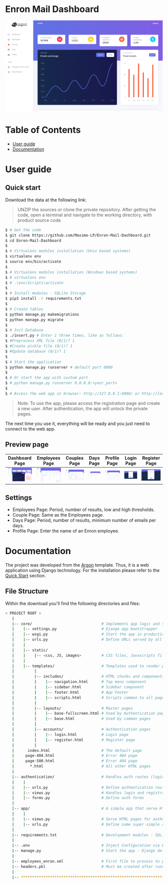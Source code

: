 # Enron Mail Dashboard

![Argon Dashboard Django - Admin Dashboard coded in Django.](https://github.com/Maxime-LP/Employees-mails/blob/main/img_readme/preview.gif)


# Table of Contents

* [User guide](#user-guide)
* [Documentation](#documentation)

# User guide

## Quick start

Download the data at the following link: 

> UNZIP the sources or clone the private repository. After getting the code, open a terminal and navigate to the working directory, with product source code.

```bash
$ # Get the code
$ git clone https://github.com/Maxime-LP/Enron-Mail-Dashboard.git
$ cd Enron-Mail-Dashboard
$
$ # Virtualenv modules installation (Unix based systems)
$ virtualenv env
$ source env/bin/activate
$
$ # Virtualenv modules installation (Windows based systems)
$ # virtualenv env
$ # .\env\Scripts\activate
$
$ # Install modules - SQLite Storage
$ pip3 install -r requirements.txt
$
$ # Create tables
$ python manage.py makemigrations
$ python manage.py migrate
$
$ # Init Database 
$ ./insert.py # Enter 1 three times, like as follows:
$ #Preprocess XML file (0/1)? 1
$ #Create pickle file (0/1)? 1
$ #Update database (0/1)? 1
$
$ # Start the application
$ python manage.py runserver # default port 8000
$
$ # Or start the app with custom port
$ # python manage.py runserver 0.0.0.0:<your_port>
$
$ # Access the web app in browser: http://127.0.0.1:8000/ or http://localhost:7000/
```

> Note: To use the app, please access the registration page and create a new user. After authentication, the app will unlock the private pages.

The next time you use it, everything will be ready and you just need to connect to the web app.

## Preview page

| Dashboard Page | Employees Page | Couples Page  | Days Page | Profile Page | Login Page | Register Page  |
| --- | --- | ---  | --- | --- | ---  | ---  |
| ![Dashboard Page](https://github.com/Maxime-LP/Employees-mails/blob/main/img_readme/Home.png) | ![Employees Page](https://github.com/Maxime-LP/Employees-mails/blob/main/img_readme/Employees.png) | ![Couples Page](https://github.com/Maxime-LP/Employees-mails/blob/main/img_readme/Couples.png) | ![Days Page](https://github.com/Maxime-LP/Employees-mails/blob/main/img_readme/Days.png) | ![Profile Page](https://github.com/Maxime-LP/Employees-mails/blob/main/img_readme/Profile.png) | ![Login Page](https://github.com/Maxime-LP/Employees-mails/blob/main/img_readme/Login.png) | ![Register Page](https://github.com/Maxime-LP/Employees-mails/blob/main/img_readme/Register.png)

## Settings
- Employees Page: Period, number of results, low and high thresholds.
- Couple Page: Same as the Employees page.
- Days Page: Period, number of results, minimum number of emails per days.
- Profile Page: Enter the name of an Enron employee. 


# Documentation

The project was developed from the [Argon](https://github.com/creativetimofficial/vue-argon-dashboard) template. Thus, it is a web application using Django technology.
For the installation please refer to the [Quick Start](#quick-start) section.

## File Structure
Within the download you'll find the following directories and files:
```bash
< PROJECT ROOT >
   |
   |-- core/                               # Implements app logic and serve the static assets
   |    |-- settings.py                    # Django app bootstrapper
   |    |-- wsgi.py                        # Start the app in production
   |    |-- urls.py                        # Define URLs served by all apps/nodes
   |    |
   |    |-- static/
   |    |    |-- <css, JS, images>         # CSS files, Javascripts files
   |    |
   |    |-- templates/                     # Templates used to render pages
   |         |
   |         |-- includes/                 # HTML chunks and components
   |         |    |-- navigation.html      # Top menu component
   |         |    |-- sidebar.html         # Sidebar component
   |         |    |-- footer.html          # App Footer
   |         |    |-- scripts.html         # Scripts common to all pages
   |         |
   |         |-- layouts/                  # Master pages
   |         |    |-- base-fullscreen.html # Used by Authentication pages
   |         |    |-- base.html            # Used by common pages
   |         |
   |         |-- accounts/                 # Authentication pages
   |         |    |-- login.html           # Login page
   |         |    |-- register.html        # Register page
   |         |
   |      index.html                       # The default page
   |     page-404.html                     # Error 404 page
   |     page-500.html                     # Error 404 page
   |       *.html                          # All other HTML pages
   |
   |-- authentication/                     # Handles auth routes (login and register)
   |    |
   |    |-- urls.py                        # Define authentication routes  
   |    |-- views.py                       # Handles login and registration  
   |    |-- forms.py                       # Define auth forms  
   |
   |-- app/                                # A simple app that serve HTML files
   |    |
   |    |-- views.py                       # Serve HTML pages for authenticated users
   |    |-- urls.py                        # Define some super simple routes  
   |
   |-- requirements.txt                    # Development modules - SQLite storage
   |
   |-- .env                                # Inject Configuration via Environment
   |-- manage.py                           # Start the app - Django default start script
   |
   |-- employees_enron.xml                 # First file to process to populate the database
   |-- headers.pkl                         # Must be created after running the insert.py script
   |
   |-- ************************************************************************
```


